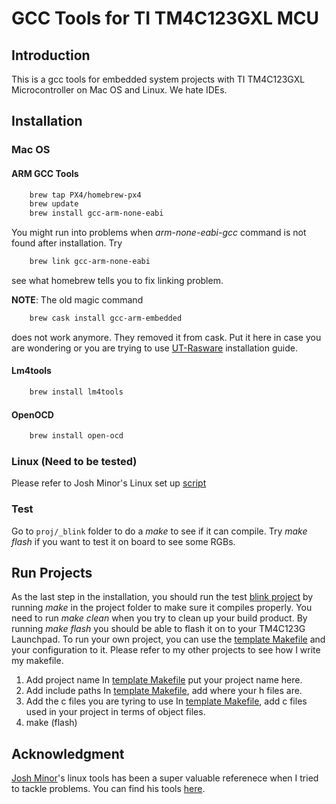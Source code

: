 # GCC Tools for TI TM4C123GXL MCU

## Introduction
This is a gcc tools for embedded system projects with TI TM4C123GXL Microcontroller on Mac OS and Linux. We hate IDEs.

## Installation
### Mac OS
#### ARM GCC Tools
```bash
    brew tap PX4/homebrew-px4
    brew update
    brew install gcc-arm-none-eabi
```
You might run into problems when *arm-none-eabi-gcc* command is not found after installation. Try 
```bash
    brew link gcc-arm-none-eabi
```
see what homebrew tells you to fix linking problem.

**NOTE**: The old magic command
```bash
    brew cask install gcc-arm-embedded
```
does not work anymore. They removed it from cask. Put it here in case you are wondering or you are trying to use [UT-Rasware](https://github.com/ut-ras/Rasware) installation guide.

#### Lm4tools
```bash
    brew install lm4tools
```
#### OpenOCD
```bash
    brew install open-ocd
```

### Linux (Need to be tested)
Please refer to Josh Minor's Linux set up [script](https://github.com/jishminor/ee445l-linux/blob/master/setup-linux.sh)

### Test
Go to ```proj/_blink``` folder to do a *make* to see if it can compile. Try *make flash* if you want to test it on board to see some RGBs. 

## Run Projects
As the last step in the installation, you should run the test [blink project](proj/_blink) by running *make* in the project folder to make sure it compiles properly. You need to run *make clean* when you try to clean up your build product. By running *make flash* you should be able to flash it on to your TM4C123G Launchpad.
To run your own project, you can use the [template Makefile](proj/Makefile) and your configuration to it. Please refer to my other projects to see how I write my makefile.
1. Add project name
In [template Makefile](proj/Makefile#L35) put your project name here.
2. Add include paths
In [template Makefile](proj/Makefile#L57), add where your h files are. 
3. Add the c files you are tyring to use
In [template Makefile](proj/Makefile#L83), add c files used in your project in terms of object files.
4. make (flash)

## Acknowledgment
[Josh Minor](https://github.com/jishminor)'s linux tools has been a super valuable referenece when I tried to tackle problems. You can find his tools [here](https://github.com/jishminor/ee445l-linux).

